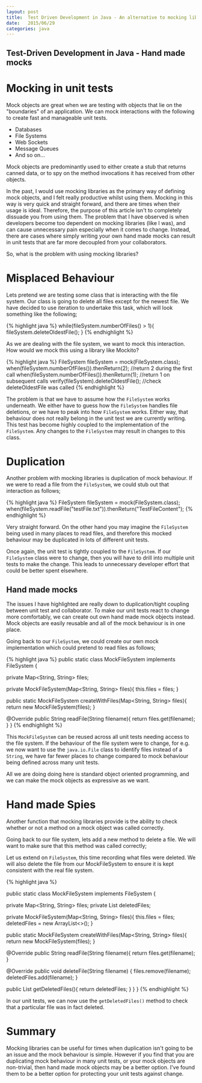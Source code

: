 ```yaml
---
layout: post
title:  Test Driven Development in Java - An alternative to mocking libraries
date:   2015/06/29
categories: java
---
```

Test-Driven Development in Java - Hand made mocks
---------------

Mocking in unit tests
=============
Mock objects are great when we are testing with objects that lie on the "boundaries" of an application. We can mock interactions with the following to create fast and manageable unit tests.

* Databases
* File Systems
* Web Sockets
* Message Queues
* And so on...


Mock objects are predominantly used to either create a stub that returns canned data, or to spy on the method invocations it has received from other objects.

In the past, I would use mocking libraries as the primary way of defining mock objects, and I felt really productive whilst using them. Mocking in this way is very quick and straight forward, and there are times when their usage is ideal. Therefore, the purpose of this article isn't to completely dissuade you from using them. The problem that I have observed is when developers become too dependent on mocking libraries (like I was), and can cause unnecessary pain especially when it comes to change. Instead, there are cases where simply writing your own hand made mocks can result in unit tests that are far more decoupled from your collaborators.

So, what is the problem with using mocking libraries?

Misplaced Behaviour
============
Lets pretend we are testing some class that is interacting with the file system. Our class is going to delete all files except for the newest file. We have decided to use iteration to undertake this task, which will look something like the following;

{% highlight java %}
while(fileSystem.numberOfFiles() > 1){
  fileSystem.deleteOldestFile();
}
{% endhighlight %}

As we are dealing with the file system, we want to mock this interaction. How would we mock this using a library like Mockito?

{% highlight java %}
FileSystem fileSystem = mock(FileSystem.class);
when(fileSystem.numberOfFiles()).thenReturn(2); //return 2 during the first call
when(fileSystem.numberOfFiles()).thenReturn(1); //return 1 on subsequent calls
verify(fileSystem).deleteOldestFile();          //check deleteOldestFile was called
{% endhighlight %}

The problem is that we have to assume how the `FileSystem` works underneath. We either have to guess how the `FileSystem` handles file deletions, or we have to peak into how `FileSystem` works. Either way, that behaviour does not really belong in the unit test we are currently writing. This test has become highly coupled to the implementation of the `FileSystem`. Any changes to the `FileSystem` may result in changes to this class.

Duplication
===========
Another problem with mocking libraries is duplication of mock behaviour. If we were to read a file from the `FileSystem`, we could stub out that interaction as follows;

{% highlight java %}
FileSystem fileSystem = mock(FileSystem.class);
when(fileSystem.readFile("testFile.txt")).thenReturn("TestFileContent");
{% endhighlight %}

Very straight forward. On the other hand you may imagine the `FileSystem` being used in many places to read files, and therefore this mocked behaviour may be duplicated in lots of different unit tests.

Once again, the unit test is tightly coupled to the `FileSystem`. If our `FileSystem` class were to change, then you will have to drill into multiple unit tests to make the change. This leads to unnecessary developer effort that could be better spent elsewhere.

Hand made mocks
-------------
The issues I have highlighted are really down to duplication/tight coupling between unit test and collaborator. To make our unit tests react to change more comfortably, we can create out own hand made mock objects instead. Mock objects are easily reusable and all of the mock behaviour is in one place.

Going back to our `FileSystem`, we could create our own mock implementation which could pretend to read files as follows;

{% highlight java %}
public static class MockFileSystem implements FileSystem {

  private Map<String, String> files;

  private MockFileSystem(Map<String, String> files){
    this.files = files;
  }

  public static MockFileSystem createWithFiles(Map<String, String> files){
    return new MockFileSystem(files);
  }

  @Override
  public String readFile(String filename){
    return files.get(filename);
  }
}
{% endhighlight %}

This `MockFileSystem` can be reused across all unit tests needing access to the file system. If the behaviour of the file system were to change, for e.g. we now want to use the `java.io.File` class to identify files instead of a `String`, we have far fewer places to change compared to mock behaviour being defined across many unit tests.

All we are doing doing here is standard object oriented programming, and we can make the mock objects as expressive as we want.

Hand made Spies
============
Another function that mocking libraries provide is the ability to check whether or not a method on a mock object was called correctly.

Going back to our file system, lets add a new method to delete a file. We will want to make sure that this method was called correctly;

Let us extend on `FileSystem`, this time recording what files were deleted. We will also delete the file from our MockFileSystem to ensure it is kept consistent with the real file system.

{% highlight java %}

public static class MockFileSystem implements FileSystem {

  private Map<String, String> files;
  private List<String> deletedFiles;

  private MockFileSystem(Map<String, String> files){
    this.files = files;
    deletedFiles = new ArrayList<>();
  }

  public static MockFileSystem createWithFiles(Map<String, String> files){
    return new MockFileSystem(files);
  }

  @Override
  public String readFile(String filename){
    return files.get(filename);
  }

  @Override
  public void deleteFile(String filename) {
      files.remove(filename);
      deletedFiles.add(filename);
  }

  public List<String> getDeletedFiles(){
    return deletedFiles;
  }
}
}
{% endhighlight %}

In our unit tests, we can now use the `getDeletedFiles()` method to check that a particular file was in fact deleted.

Summary
====
Mocking libraries can be useful for times when duplication isn't going to be an issue and the mock behaviour is simple. However if you find that you are duplicating mock behaviour in many unit tests, or your mock objects are non-trivial, then hand made mock objects may be a better option. I've found them to be a better option for protecting your unit tests against change.
